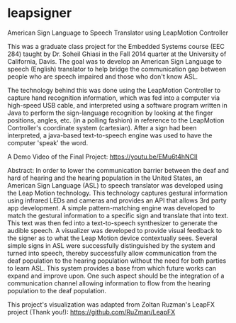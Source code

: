 # leapsigner
American Sign Language to Speech Translator using LeapMotion Controller

This was a graduate class project for the Embedded Systems course (EEC 284) taught by Dr. Soheil Ghiasi in the Fall 2014 quarter at the University of California, Davis. The goal was to develop an American Sign Language to speech (English) translator to help bridge the communication gap between people who are speech impaired and those who don't know ASL. 

The technology behind this was done using the LeapMotion Controller to capture hand recognition information, which was fed into a computer via high-speed USB cable, and interpreted using a software program written in Java to perform the sign-language recognition by looking at the finger positions, angles, etc. (in a polling fashion) in reference to the LeapMotion Controller's coordinate system (cartesian). After a sign had been interpreted, a java-based text-to-speech engine was used to have the computer 'speak' the word.

A Demo Video of the Final Project:
https://youtu.be/EMu6t4hNCII

Abstract:
In order to lower the communication barrier between the deaf and hard of hearing and the hearing population in the United States, an American Sign Language (ASL) to speech translator was developed using the Leap Motion technology. This technology captures gestural information using infrared LEDs and cameras and provides an API that allows 3rd party app development. A simple pattern-matching engine was developed to match the gestural information to a specific sign and translate that into text. This text was then fed into a text-to-speech synthesizer to generate the audible speech. A visualizer was developed to provide visual feedback to the signer as to what the Leap Motion device contextually sees. Several simple signs in ASL were successfully distinguished by the system and turned into speech, thereby successfully allow communication from the deaf population to the hearing population without the need for both parties to learn ASL. This system provides a base from which future works can expand and improve upon. One such aspect should be the integration of a communication channel allowing information to flow from the hearing population to the deaf population.

This project's visualization was adapted from Zoltan Ruzman's LeapFX project (Thank you!):
https://github.com/RuZman/LeapFX

